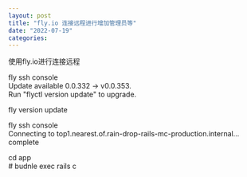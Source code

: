 ```yaml
---
layout: post
title: "fly.io 连接远程进行增加管理员等"
date: "2022-07-19"
categories: 
---
```

<p>使用fly.io进行连接远程</p>
<p>fly ssh console<br />
Update available 0.0.332 -&gt; v0.0.353.<br />
Run &quot;flyctl version update&quot; to upgrade.</p>
<p>fly version update</p>
<p>fly ssh console<br />
Connecting to top1.nearest.of.rain-drop-rails-mc-production.internal... complete</p>
<p>cd app<br />
# budnle exec rails c</p>
<p>&nbsp;</p>
<p>&nbsp;</p>
